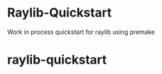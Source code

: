 
# Raylib-Quickstart
Work in process quickstart for raylib using premake



# raylib-quickstart




